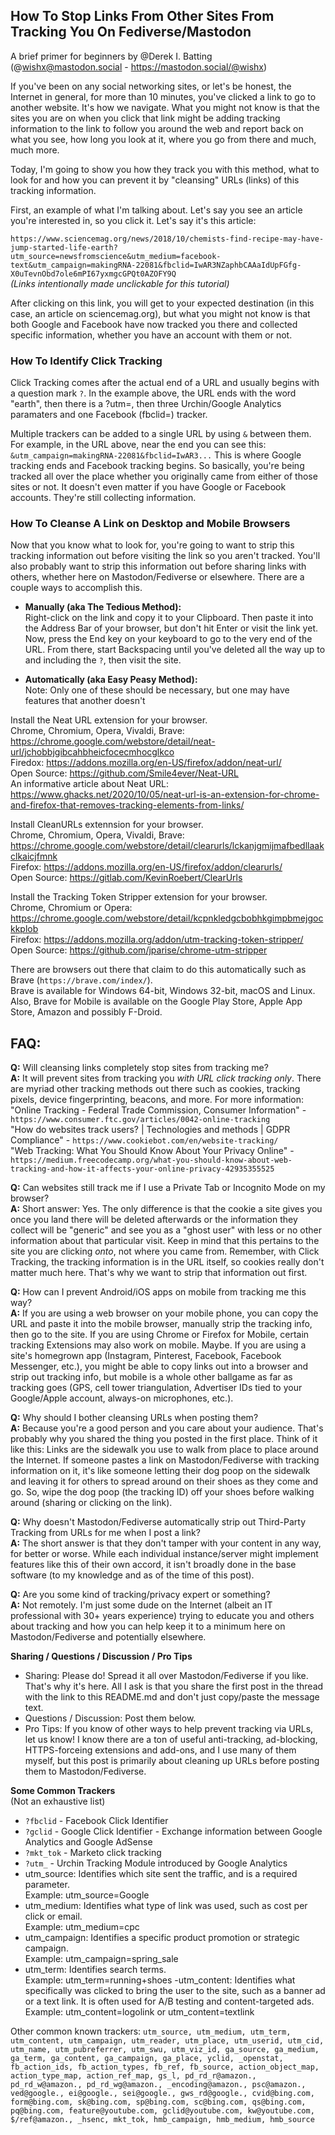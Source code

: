 ## How To Stop Links From Other Sites From Tracking You On Fediverse/Mastodon
A brief primer for beginners by @Derek I. Batting (@wishx@mastodon.social - https://mastodon.social/@wishx)

If you've been on any social networking sites, or let's be honest, the Internet in general, for more than 10 minutes, you've clicked a link to go to another website. It's how we navigate. What you might not know is that the sites you are on when you click that link might be adding tracking information to the link to follow you around the web and report back on what you see, how long you look at it, where you go from there and much, much more.

Today, I'm going to show you how they track you with this method, what to look for and how you can prevent it by "cleansing" URLs (links) of this tracking information.

First, an example of what I'm talking about. Let's say you see an article you're interested in, so you click it. Let's say it's this article:

`https://www.sciencemag.org/news/2018/10/chemists-find-recipe-may-have-jump-started-life-earth?utm_source=newsfromscience&utm_medium=facebook-text&utm_campaign=makingRNA-22081&fbclid=IwAR3NZaphbCAAaIdUpFGfg-X0uTevnObd7ole6mPI67yxmgcGPQt0AZOFY9Q`<br/>
*(Links intentionally made unclickable for this tutorial)*

After clicking on this link, you will get to your expected destination (in this case, an article on sciencemag.org), but what you might not know is that both Google and Facebook have now tracked you there and collected specific information, whether you have an account with them or not.

### How To Identify Click Tracking
Click Tracking comes after the actual end of a URL and usually begins with a question mark `?`. In the example above, the URL ends with the word "earth", then there is a ?utm=, then three Urchin/Google Analytics paramaters and one Facebook (fbclid=) tracker.

Multiple trackers can be added to a single URL by using `&` between them. For example, in the URL above, near the end you can see this: `&utm_campaign=makingRNA-22081&fbclid=IwAR3...` This is where Google tracking ends and Facebook tracking begins. So basically, you're being tracked all over the place whether you originally came from either of those sites or not. It doesn't even matter if you have Google or Facebook accounts. They're still collecting information.

### How To Cleanse A Link on Desktop and Mobile Browsers
Now that you know what to look for, you're going to want to strip this tracking information out before visiting the link so you aren't tracked. You'll also probably want to strip this information out before sharing links with others, whether here on Mastodon/Fediverse or elsewhere. There are a couple ways to accomplish this.

- **Manually (aka The Tedious Method):**<br/>
Right-click on the link and copy it to your Clipboard. Then paste it into the Address Bar of your browser, but don't hit Enter or visit the link yet.
Now, press the End key on your keyboard to go to the very end of the URL.
From there, start Backspacing until you've deleted all the way up to and including the `?`, then visit the site.

- **Automatically (aka Easy Peasy Method):**<br/>
Note: Only one of these should be necessary, but one may have features that another doesn't

Install the Neat URL extension for your browser.<br/>
Chrome, Chromium, Opera, Vivaldi, Brave: https://chrome.google.com/webstore/detail/neat-url/jchobbjgibcahbheicfocecmhocglkco<br/>
Firedox: https://addons.mozilla.org/en-US/firefox/addon/neat-url/<br/>
Open Source: https://github.com/Smile4ever/Neat-URL<br/>
An informative article about Neat URL: https://www.ghacks.net/2020/10/05/neat-url-is-an-extension-for-chrome-and-firefox-that-removes-tracking-elements-from-links/

Install CleanURLs extennsion for your browser.<br/>
Chrome, Chromium, Opera, Vivaldi, Brave: https://chrome.google.com/webstore/detail/clearurls/lckanjgmijmafbedllaakclkaicjfmnk<br/>
Firefox: https://addons.mozilla.org/en-US/firefox/addon/clearurls/<br/>
Open Source: https://gitlab.com/KevinRoebert/ClearUrls<br/>

Install the Tracking Token Stripper extension for your browser.<br/>
Chrome, Chromium or Opera: https://chrome.google.com/webstore/detail/kcpnkledgcbobhkgimpbmejgockkplob<br/>
Firefox: https://addons.mozilla.org/addon/utm-tracking-token-stripper/<br/>
Open Source: https://github.com/jparise/chrome-utm-stripper<br/>

There are browsers out there that claim to do this automatically such as Brave (`https://brave.com/index/`).<br/>
Brave is available for Windows 64-bit, Windows 32-bit, macOS and Linux. Also, Brave for Mobile is available on the Google Play Store, Apple App Store, Amazon and possibly F-Droid. 

## FAQ:
**Q:** Will cleansing links completely stop sites from tracking me?<br/>
**A:** It will prevent sites from tracking you *with URL click tracking only*. There are myriad other tracking methods out there such as cookies, tracking pixels, device fingerprinting, beacons, and more. For more information:<br/>
"Online Tracking - Federal Trade Commission, Consumer Information" - `https://www.consumer.ftc.gov/articles/0042-online-tracking`<br/>
"How do websites track users? | Technologies and methods | GDPR Compliance" - `https://www.cookiebot.com/en/website-tracking/`<br/>
"Web Tracking: What You Should Know About Your Privacy Online" - `https://medium.freecodecamp.org/what-you-should-know-about-web-tracking-and-how-it-affects-your-online-privacy-42935355525`

**Q:** Can websites still track me if I use a Private Tab or Incognito Mode on my browser?<br/>
**A:** Short answer: Yes. The only difference is that the cookie a site gives you once you land there will be deleted afterwards or the information they collect will be "generic" and see you as a "ghost user" with less or no other information about that particular visit. Keep in mind that this pertains to the site you are clicking *onto*, not where you came from. Remember, with Click Tracking, the tracking information is in the URL itself, so cookies really don't matter much here. That's why we want to strip that information out first.

**Q:** How can I prevent Android/iOS apps on mobile from tracking me this way?<br/>
**A:** If you are using a web browser on your mobile phone, you can copy the URL and paste it into the mobile browser, manually strip the tracking info, then go to the site. If you are using Chrome or Firefox for Mobile, certain tracking Extensions may also work on mobile. Maybe. If you are using a site's homegrown app (Instagram, Pinterest, Facebook, Facebook Messenger, etc.), you might be able to copy links out into a browser and strip out tracking info, but mobile is a whole other ballgame as far as tracking goes (GPS, cell tower triangulation, Advertiser IDs tied to your Google/Apple account, always-on microphones, etc.).

**Q:** Why should I bother cleansing URLs when posting them?<br/>
**A:** Because you're a good person and you care about your audience. That's probably why you shared the thing you posted in the first place. Think of it like this: Links are the sidewalk you use to walk from place to place around the Internet. If someone pastes a link on Mastodon/Fediverse with tracking information on it, it's like someone letting their dog poop on the sidewalk and leaving it for others to spread around on their shoes as they come and go. So, wipe the dog poop (the tracking ID) off your shoes before walking around (sharing or clicking on the link).

**Q:** Why doesn't Mastodon/Fediverse automatically strip out Third-Party Tracking from URLs for me when I post a link?<br/>
**A:** The short answer is that they don't tamper with your content in any way, for better or worse.  While each individual instance/server might implement features like this of their own accord, it isn't broadly done in the base software (to my knowledge and as of the time of this post).

**Q:** Are you some kind of tracking/privacy expert or something?<br/>
**A:** Not remotely. I'm just some dude on the Internet (albeit an IT professional with 30+ years experience) trying to educate you and others about tracking and how you can help keep it to a minimum here on Mastodon/Fediverse and potentially elsewhere.

**Sharing / Questions / Discussion / Pro Tips**
- Sharing: Please do! Spread it all over Mastodon/Fediverse if you like. That's why it's here. All I ask is that you share the first post in the thread with the link to this README.md and don't just copy/paste the message text.
- Questions / Discussion: Post them below.
- Pro Tips: If you know of other ways to help prevent tracking via URLs, let us know! I know there are a ton of useful anti-tracking, ad-blocking, HTTPS-forceing extensions and add-ons, and I use many of them myself, but this post is primarily about cleaning up URLs before posting them to Mastodon/Fediverse.

**Some Common Trackers**<br/>
(Not an exhaustive list)

- `?fbclid` - Facebook Click Identifier
- `?gclid` - Google Click Identifier - Exchange information between Google Analytics and Google AdSense
- `?mkt_tok` - Marketo click tracking
- `?utm_` - Urchin Tracking Module introduced by Google Analytics
- utm_source: Identifies which site sent the traffic, and is a required parameter.<br/>
Example: utm_source=Google
- utm_medium: Identifies what type of link was used, such as cost per click or email.<br/>
Example: utm_medium=cpc
- utm_campaign: Identifies a specific product promotion or strategic campaign.<br/>
Example: utm_campaign=spring_sale
- utm_term: Identifies search terms.<br/>
Example: utm_term=running+shoes
 -utm_content: Identifies what specifically was clicked to bring the user to the site, such as a banner ad or a text link. It is often used for A/B testing and content-targeted ads.<br/>
Example: utm_content=logolink or utm_content=textlink

Other common known trackers: `utm_source, utm_medium, utm_term, utm_content, utm_campaign, utm_reader, utm_place, utm_userid, utm_cid, utm_name, utm_pubreferrer, utm_swu, utm_viz_id, ga_source, ga_medium, ga_term, ga_content, ga_campaign, ga_place, yclid, _openstat, fb_action_ids, fb_action_types, fb_ref, fb_source, action_object_map, action_type_map, action_ref_map, gs_l, pd_rd_r@amazon., pd_rd_w@amazon., pd_rd_wg@amazon., _encoding@amazon., psc@amazon., ved@google., ei@google., sei@google., gws_rd@google., cvid@bing.com, form@bing.com, sk@bing.com, sp@bing.com, sc@bing.com, qs@bing.com, pq@bing.com, feature@youtube.com, gclid@youtube.com, kw@youtube.com, $/ref@amazon., _hsenc, mkt_tok, hmb_campaign, hmb_medium, hmb_source`

